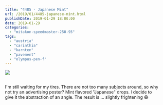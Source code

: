 ```yaml
---
title: "4485 - Japanese Mint"
url: /2019/01/4485-japanese-mint.html
publishDate: 2019-01-29 18:00:00
date: 2019-01-29
categories: 
  - "mitakon-speedmaster-250-95"
tags: 
  - "austria"
  - "carinthia"
  - "karnten"
  - "pavement"
  - "olympus-pen-f"
---
```

<div class="container">
<div class="center"><a target="_blank" href="https://d25zfm9zpd7gm5.cloudfront.net/1200x1200/2017/20171104_115726_lr.jpg"><img class="webfeedsFeaturedVisual" src="https://d25zfm9zpd7gm5.cloudfront.net/0600x0600/2017/20171104_115726_lr.jpg" /></a></div>
</div>
<br />

I'm still waiting for my tires. There are not too many subjects
around, so why not try an advertising poster? Mint flavored
"Japanese" drops. I decide to give it the abstraction of an angle.
The result is ... slightly frightening :smiley: